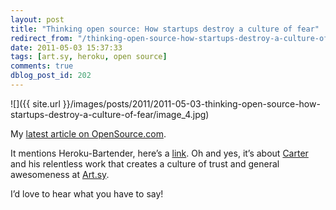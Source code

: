 ```yaml
---
layout: post
title: "Thinking open source: How startups destroy a culture of fear"
redirect_from: "/thinking-open-source-how-startups-destroy-a-culture-of-fear/"
date: 2011-05-03 15:37:33
tags: [art.sy, heroku, open source]
comments: true
dblog_post_id: 202
---
```

![]({{ site.url }}/images/posts/2011/2011-05-03-thinking-open-source-how-startups-destroy-a-culture-of-fear/image_4.jpg)

My [latest article on OpenSource.com](http://opensource.com/business/11/5/thinking-open-source-how-startups-destroy-culture-fear).

It mentions Heroku-Bartender, here’s a [link](https://github.com/sarcilav/heroku-bartender). Oh and yes, it’s about [Carter](https://web.archive.org/web/20150820002528/http://carterac.tumblr.com/) and his relentless work that creates a culture of trust and general awesomeness at [Art.sy](https://artsy.net).

I’d love to hear what you have to say!
